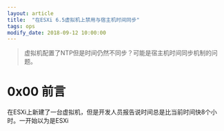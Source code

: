 ```yaml
---
layout: article
title:  "在ESXi 6.5虚拟机上禁用与宿主机时间同步"
tags: ops
modify_date: 2018-09-12 10:00:00
---
```

> 虚拟机配置了NTP但是时间仍然不同步？可能是宿主机时间同步机制的问题。

# 0x00 前言  
在ESXi上新建了一台虚拟机，但是开发人员报告说时间总是比当前时间快8个小时。一开始以为是ESXi